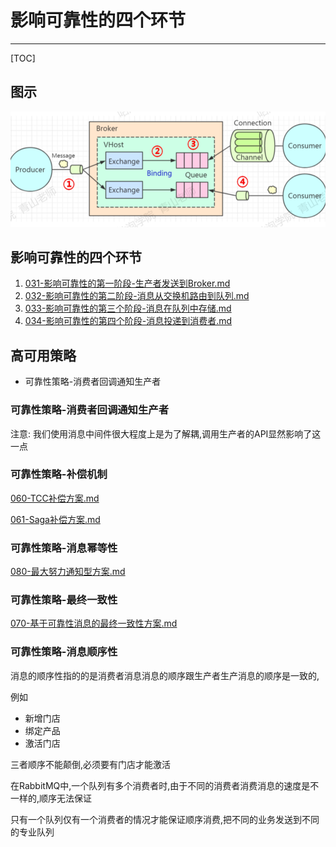# 影响可靠性的四个环节

---

[TOC]

## 图示

![image-20201119112438108](../../../../../assets/image-20201119112438108.png)

## 影响可靠性的四个环节

1.  [031-影响可靠性的第一阶段-生产者发送到Broker.md](031-影响可靠性的第一阶段-生产者发送到Broker.md) 
2.  [032-影响可靠性的第二阶段-消息从交换机路由到队列.md](032-影响可靠性的第二阶段-消息从交换机路由到队列.md) 
3.  [033-影响可靠性的第三个阶段-消息在队列中存储.md](033-影响可靠性的第三个阶段-消息在队列中存储.md) 
4.  [034-影响可靠性的第四个阶段-消息投递到消费者.md](034-影响可靠性的第四个阶段-消息投递到消费者.md) 

## 高可用策略

- 可靠性策略-消费者回调通知生产者

### 可靠性策略-消费者回调通知生产者

注意: 我们使用消息中间件很大程度上是为了解耦,调用生产者的API显然影响了这一点

### 可靠性策略-补偿机制

 [060-TCC补偿方案.md](../../../../../08-transaction/02-distributed-transaction/060-TCC补偿方案.md)  

 [061-Saga补偿方案.md](../../../../../08-transaction/02-distributed-transaction/061-Saga补偿方案.md) 

### 可靠性策略-消息幂等性

[080-最大努力通知型方案.md](../../../../../08-transaction/02-distributed-transaction/080-最大努力通知型方案.md) 

### 可靠性策略-最终一致性

[070-基于可靠性消息的最终一致性方案.md](../../../../../08-transaction/02-distributed-transaction/070-基于可靠性消息的最终一致性方案.md)  

### 可靠性策略-消息顺序性

消息的顺序性指的的是消费者消息消息的顺序跟生产者生产消息的顺序是一致的,

例如

- 新增门店
- 绑定产品
- 激活门店

三者顺序不能颠倒,必须要有门店才能激活

在RabbitMQ中,一个队列有多个消费者时,由于不同的消费者消费消息的速度是不一样的,顺序无法保证

只有一个队列仅有一个消费者的情况才能保证顺序消费,把不同的业务发送到不同的专业队列


